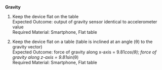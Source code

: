 **Gravity**

1. Keep the device flat on the table<br>
Expected Outcome: output of gravity sensor identical to accelerometer value<br>
Required Material: Smartphone, Flat table<br>

2. Keep the device flat on a table (table is inclined at an angle (θ) to the gravity vector)<br>
Expected Outcome: force of gravity along x-axis = 9.81*cos(θ); force of gravity along z-axis = 9.81*sin(θ)<br>
Required Material: Smartphone, Flat table<br>
